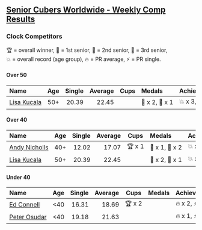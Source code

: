 <style>table {white-space: nowrap;}</style>

## [Senior Cubers Worldwide - Weekly Comp Results](/scw-comp/results/)
### Clock Competitors

<span style="white-space: nowrap;">🏆 = overall winner</span>, <span style="white-space: nowrap;">🥇 = 1st senior</span>, <span style="white-space: nowrap;">🥈 = 2nd senior</span>, <span style="white-space: nowrap;">🥉 = 3rd senior</span>, <span style="white-space: nowrap;">💥 = overall record (age group)</span>, <span style="white-space: nowrap;">🔥 = PR average</span>, <span style="white-space: nowrap;">⚡ = PR single</span>.

#### Over 50

| Name | Age | Single | Average | Cups | Medals | Achievements |
| :-- | :--: | --: | --: | :--: | :-- | :-- |
| [Lisa Kucala](../../persons/lisa_kucala/clock.md) | 50+ | 20.39 | 22.45 |  | 🥇 x 2, 🥈 x 1 | 💥 x 3, 🔥 x 2, ⚡ x 2 |

#### Over 40

| Name | Age | Single | Average | Cups | Medals | Achievements |
| :-- | :--: | --: | --: | :--: | :-- | :-- |
| [Andy Nicholls](../../persons/andy_nicholls/clock.md) | 40+ | 12.02 | 17.07 | 🏆 x 1 | 🥇 x 1, 🥈 x 2 | 💥 x 2, 🔥 x 1, ⚡ x 2 |
| [Lisa Kucala](../../persons/lisa_kucala/clock.md) | 50+ | 20.39 | 22.45 |  | 🥇 x 2, 🥈 x 1 | 💥 x 3, 🔥 x 2, ⚡ x 2 |

#### Under 40

| Name | Age | Single | Average | Cups | Medals | Achievements |
| :-- | :--: | --: | --: | :--: | :-- | :-- |
| [Ed Connell](../../persons/ed_connell/clock.md) | <40 | 16.31 | 18.69 | 🏆 x 2 |  | 🔥 x 2, ⚡ x 3 |
| [Peter Osudar](../../persons/peter_osudar/clock.md) | <40 | 19.18 | 21.63 |  |  | 🔥 x 1, ⚡ x 1 |


<!-- Global site tag (gtag.js) - Google Analytics -->
<script async src="https://www.googletagmanager.com/gtag/js?id=UA-86348435-3"></script>
<script>window.dataLayer = window.dataLayer || []; function gtag() {dataLayer.push(arguments);} gtag('js', new Date()); gtag('config', 'UA-86348435-3');</script>
